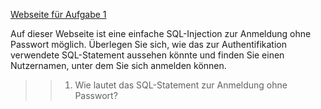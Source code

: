 [Webseite für Aufgabe 1]({{TRAFFIC_HOST1_80}})

Auf dieser Webseite ist eine einfache SQL-Injection zur Anmeldung ohne Passwort möglich.
Überlegen Sie sich, wie das zur Authentifikation verwendete SQL-Statement aussehen könnte und finden Sie einen Nutzernamen, 
unter dem Sie sich anmelden können.

>>1) Wie lautet das SQL-Statement zur Anmeldung ohne Passwort?
